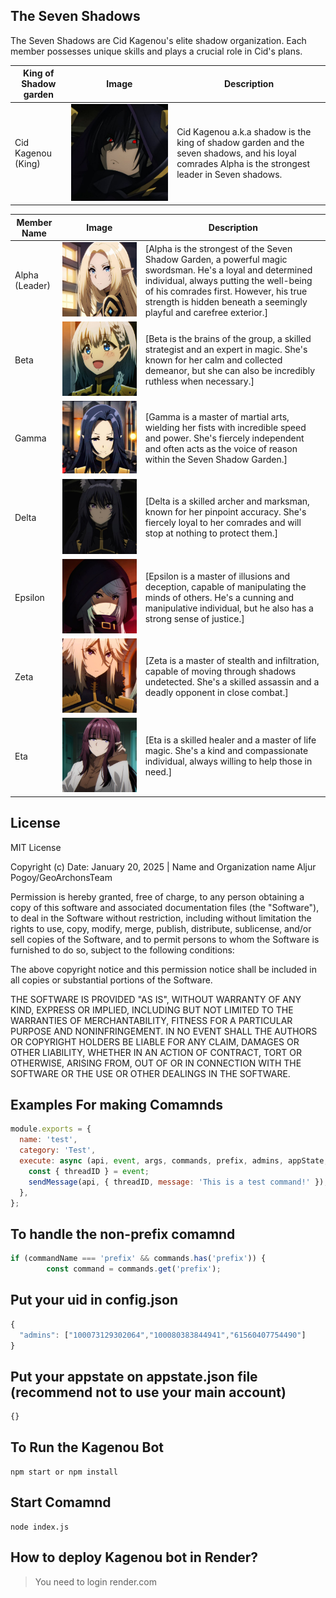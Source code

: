 
## The Seven Shadows

The Seven Shadows are Cid Kagenou's elite shadow organization.  Each member possesses unique skills and plays a crucial role in Cid's plans.

| King of Shadow garden | Image             | Description                                                                        |
|--------------|----------------------|------------------------------------------------------------------------------------|
| Cid Kagenou (King)        | ![Shadow](image/Shadow.jpg) | Cid Kagenou a.k.a shadow is the king of shadow garden and the seven shadows, and his loyal comrades Alpha is the strongest leader in Seven shadows.                                   |

| Member Name | Image             | Description                                                                        |
|--------------|----------------------|------------------------------------------------------------------------------------|
| Alpha (Leader)       | ![Alpha](image/Alpha.jpg) | [Alpha is the strongest of the Seven Shadow Garden, a powerful magic swordsman. He's a loyal and determined individual, always putting the well-being of his comrades first. However, his true strength is hidden beneath a seemingly playful and carefree exterior.]                                            |
| Beta         | ![Beta](image/Beta.jpg)  | [Beta is the brains of the group, a skilled strategist and an expert in magic. She's known for her calm and collected demeanor, but she can also be incredibly ruthless when necessary.] |
| Gamma        | ![Gamma](image/Gamma.jpg) | [Gamma is a master of martial arts, wielding her fists with incredible speed and power. She's fiercely independent and often acts as the voice of reason within the Seven Shadow Garden.]|
| Delta        | ![Delta](image/Delta.jpg) | [Delta is a skilled archer and marksman, known for her pinpoint accuracy. She's fiercely loyal to her comrades and will stop at nothing to protect them.]|
| Epsilon      | ![Epsilon](image/Epsilon.jpg) | [Epsilon is a master of illusions and deception, capable of manipulating the minds of others. He's a cunning and manipulative individual, but he also has a strong sense of justice.]|
| Zeta         | ![Zeta](image/Zeta.jpg)  | [Zeta is a master of stealth and infiltration, capable of moving through shadows undetected. She's a skilled assassin and a deadly opponent in close combat.] |
| Eta          | ![Eta](image/Eta.jpg)   | [Eta is a skilled healer and a master of life magic. She's a kind and compassionate individual, always willing to help those in need.]  |

## License

MIT License

Copyright (c) Date: January 20, 2025 | Name and Organization name Aljur Pogoy/GeoArchonsTeam

Permission is hereby granted, free of charge, to any person obtaining a copy
of this software and associated documentation files (the "Software"), to deal
in the Software without restriction, including without limitation the rights
to use, copy, modify, merge, publish, distribute, sublicense, and/or sell
copies of the Software, and to permit persons to whom the Software is
furnished to do so, subject to the following conditions:

The above copyright notice and this permission notice shall be included in all
copies or substantial portions of the Software.

THE SOFTWARE IS PROVIDED "AS IS", WITHOUT WARRANTY OF ANY KIND, EXPRESS OR
IMPLIED, INCLUDING BUT NOT LIMITED TO THE WARRANTIES OF MERCHANTABILITY,
FITNESS FOR A PARTICULAR PURPOSE AND NONINFRINGEMENT. IN NO EVENT SHALL THE
AUTHORS OR COPYRIGHT HOLDERS BE LIABLE FOR ANY CLAIM, DAMAGES OR OTHER
LIABILITY, WHETHER IN AN ACTION OF CONTRACT, TORT OR OTHERWISE, ARISING FROM,
OUT OF OR IN CONNECTION WITH THE SOFTWARE OR THE USE OR OTHER DEALINGS IN THE
SOFTWARE.

## Examples For making Comamnds

```node.js
module.exports = {
  name: 'test',
  category: 'Test',
  execute: async (api, event, args, commands, prefix, admins, appState, sendMessage) => {
    const { threadID } = event;
    sendMessage(api, { threadID, message: 'This is a test command!' });
  },
};
```
## To handle the non-prefix comamnd
```node.js
if (commandName === 'prefix' && commands.has('prefix')) {
        const command = commands.get('prefix');
```
## Put your uid in config.json
```node.js
{
  "admins": ["100073129302064","100080383844941","61560407754490"]
}
```
## Put your appstate on appstate.json file (recommend not to use your main account)
```node.js
{}
```

## To Run the Kagenou Bot 
 ```
npm start or npm install
```
## Start Comamnd
```
node index.js
```
## How to deploy Kagenou bot in Render?

> You need to login <herf> render.com
